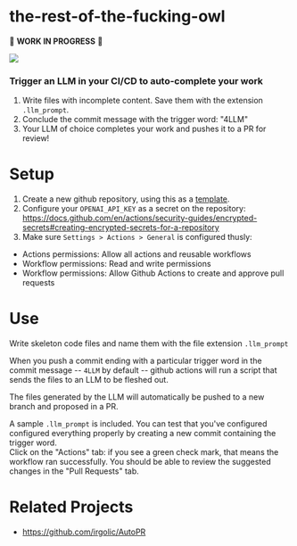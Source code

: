 # the-rest-of-the-fucking-owl

🚧 **WORK IN PROGRESS** 🚧

![](https://i.imgur.com/RadSf.jpg)


### Trigger an LLM in your CI/CD to auto-complete your work

1. Write files with incomplete content. Save them with the extension `.llm_prompt`.
2. Conclude the commit message with the trigger word: "4LLM"
3. Your LLM of choice completes your work and pushes it to a PR for review!


# Setup

1. Create a new github repository, using this as a [template](https://docs.github.com/en/repositories/creating-and-managing-repositories/creating-a-repository-from-a-template).
2. Configure your `OPENAI_API_KEY` as a secret on the repository: https://docs.github.com/en/actions/security-guides/encrypted-secrets#creating-encrypted-secrets-for-a-repository
3. Make sure `Settings > Actions > General` is configured thusly:
  - Actions permissions: Allow all actions and reusable workflows
  - Workflow permissions: Read and write permissions
  - Workflow permissions: Allow Github Actions to create and approve pull requests 

# Use

Write skeleton code files and name them with the file extension `.llm_prompt`

When you push a commit ending with a particular trigger word in the commit message -- `4LLM` by default -- github actions will run a script that sends the files to an LLM to be fleshed out. 

The files generated by the LLM will automatically be pushed to a new branch and proposed in a PR.

A sample `.llm_prompt` is included. You can test that you've configured configured everything properly by creating a new commit containing the trigger word.  
Click on the "Actions" tab: if you see a green check mark, that means the workflow ran successfully. You should be able to review the suggested changes in the "Pull Requests" tab.

# Related Projects

* https://github.com/irgolic/AutoPR
